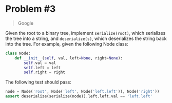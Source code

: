 # Problem #3

> Google

Given the root to a binary tree, implement ```serialize(root)```, which serializes the tree
into a string, and ```deserialize(s)```, which deserializes the string back into the tree.
For example, given the following Node class:

```Python
class Node:
    def __init__(self, val, left=None, right=None):
        self.val = val
        self.left = left
        self.right = right
```

The following test should pass:

```Python
node = Node('root', Node('left', Node('left.left')), Node('right'))
assert deserialize(serialize(node)).left.left.val == 'left.left'
```
